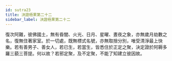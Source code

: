 ```yaml
---
id: sutra23
title: 決證極果第二十二
sidebar_label: 決證極果第二十二
---
```


復次阿難，彼佛國土，無有昏闇、火光、日月、星曜、晝夜之象，亦無歲月劫數之名，復無住著家室。於一切處，既無標式名號，亦無取捨分別，唯受清淨最上快樂。若有善男子、善女人，若已生，若當生，皆悉住於正定之聚，決定證於阿耨多羅三藐三菩提。何以故？若邪定聚，及不定聚，不能了知建立彼因故。